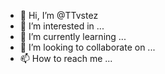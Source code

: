 - 👋 Hi, I’m @TTvstez
- 👀 I’m interested in ...
- 🌱 I’m currently learning ...
- 💞️ I’m looking to collaborate on ...
- 📫 How to reach me ...

<!---
TTvstez/TTvstez is a ✨ special ✨ repository because its `README.md` (this file) appears on your GitHub profile.
You can click the Preview link to take a look at your changes.
--->
